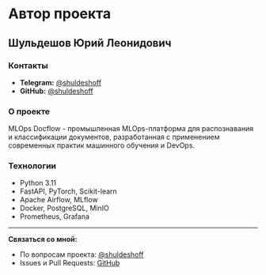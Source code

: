 # Автор проекта

## Шульдешов Юрий Леонидович

### Контакты
- **Telegram:** [@shuldeshoff](https://t.me/shuldeshoff)
- **GitHub:** [@shuldeshoff](https://github.com/shuldeshoff)

### О проекте
MLOps Docflow - промышленная MLOps-платформа для распознавания и классификации документов, разработанная с применением современных практик машинного обучения и DevOps.

### Технологии
- Python 3.11
- FastAPI, PyTorch, Scikit-learn
- Apache Airflow, MLflow
- Docker, PostgreSQL, MinIO
- Prometheus, Grafana

---

**Связаться со мной:**
- По вопросам проекта: [@shuldeshoff](https://t.me/shuldeshoff)
- Issues и Pull Requests: [GitHub](https://github.com/shuldeshoff/doc-mlops-pipeline)

